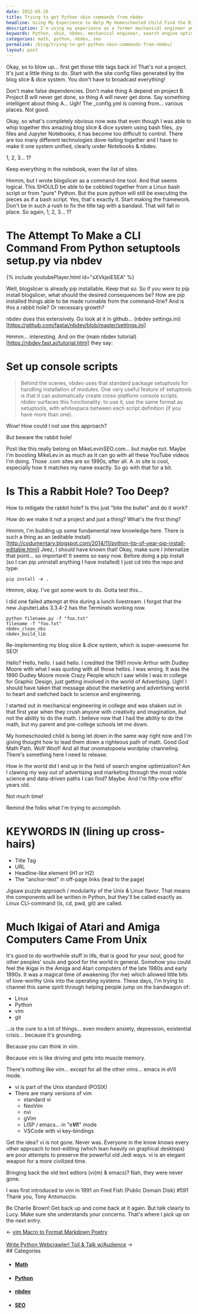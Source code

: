 ```yaml
---
date: 2022-05-26
title: Trying to get Python sbin commands from nbdev
headline: Using My Experience to Help My Homeschooled Child Find the Right Path with Python and JupyterLabs
description: I'm using my experience as a former mechanical engineer and current search engine optimization expert to help my homeschooled child find the right path. I'm re-implementing my blog slice & dice system with Python, JupyterLabs 3.3.4-2, and setuptools setup.py to make a command-line interface (CLI) command. With this jigsaw puzzle approach, I'm hoping to make the most of my time and help my child.
keywords: Python, sbin, nbdev, mechanical engineer, search engine optimization, homeschooled, re-implementing, blog slice & dice, JupyterLabs, setuptools, setup.py, CLI, command-line interface, jigsaw puzzle, college career, math, SEO, fifty-one
categories: math, python, nbdev, seo
permalink: /blog/trying-to-get-python-sbin-commands-from-nbdev/
layout: post
---
```



Okay, so to blow up... first get those title tags back in! That's not a
project. It's just a little thing to do. Start with the site config files
generated by the blog slice & dice system. You don't have to broadcast
everything!

Don't make false dependencies. Don't make thing A depend on project B. Project
B will never get done, so thing A will never get done. Say something
intelligent about thing A... Ugh! The \_config.yml is coming from... various
places. Not good.

Okay, so what's completely obvious now was that even though I was able to whip
together this amazing blog slice & dice system using bash files, .py files and
Jupyter Notebooks, it has become too difficult to control. There are too many
different technologies dove-tailing together and I have to make it one system
unified, clearly under Notebooks & nbdev.

1, 2, 3... 1?

Keep everything in the notebook, even the list of sites.

Hmmm, but I wrote blogslicer as a command-line tool. And that seems logical.
This SHOULD be able to be cobbled together from a Linux bash script or from
"pure" Python. But the pure python will still be executing the pieces as if a
bash script. Yes, that's exactly it. Start making the framework. Don't be in
such a rush to fix the title tag with a bandaid. That will fall in place. So
again, 1, 2, 3... 1?

# The Attempt To Make a CLI Command From Python setuptools setup.py via nbdev

{% include youtubePlayer.html id="sXVkjeiESEA" %}

Well, blogslicer is already pip installable. Keep that so. So if you were to
pip install blogslicer, what should the desired consequences be? How are pip
installed things able to be made runnable from the command-line? And is this a
rabbit hole? Or necessary growth?

nbdev does this extensively. Go look at it in github...
(nbdev settings.ini)[https://github.com/fastai/nbdev/blob/master/settings.ini]

Hmmm... interesting. And on the (main nbdev tutorial)[https://nbdev.fast.ai/tutorial.html]
they say:

# Set up console scripts

> Behind the scenes, nbdev uses that standard package setuptools for handling
> installation of modules. One very useful feature of setuptools is that it can
> automatically create cross-platform console scripts. nbdev surfaces this
> functionality; to use it, use the same format as setuptools, with whitespace
> between each script definition (if you have more than one).

Wow! How could I not use this approach?

But beware the rabbit hole!

Post like this really belong on MikeLevinSEO.com... but maybe not. Maybe I'm
boosting MikeLev.in as much as it can go with all these YouTube videos I'm
doing. Those .com sites are so 1990s, after all. A .in site is cool, especially
how it matches my name exactly. So go with that for a bit.

# Is This a Rabbit Hole? Too Deep?

How to mitigate the rabbit hole? Is this just "bite the bullet" and do it work?

How do we make it not a project and just a thing? What's the first thing?

Hmmm, I'm building up some fundamental new knowledge here. There is such a
thing as an (editable
install)[http://codumentary.blogspot.com/2014/11/python-tip-of-year-pip-install-editable.html]
Jeez, I should have known that! Okay, make sure I internalize that point... so
important! It seems so easy now. Before doing a pip install (so I can pip
uninstall anything I have installed) I just cd into the repo and type:

    pip install -e .

Hmmm, okay. I've got some work to do. Gotta test this...

I did one failed attempt at this during a lunch livestream. I forgot that the
new JuputerLabs 3.3.4-2 has the Terminals working now.

    python filename.py -f "foo.txt"
    filename -f "foo.txt"
    nbdev_clean_nbs
    nbdev_build_lib

Re-implementing my blog slice & dice system, which is super-awesome for SEO!

Hello? Hello, hello. I said hello. I credited the 1981 movie Arthur with Dudley
Moore with what I was quoting with all those hellos. I was wrong. It was the
1990 Dudley Moore movie Crazy People which I saw while I was in college for
Graphic Design, just getting involved in the world of Advertising. Ugh! I
should have taken that message about the marketing and advertising world to
heart and switched back to science and engineering.

I started out in mechanical engineering in college and was shaken out in that
first year when they crush anyone with creativity and imagination, but not the
ability to do the math. I believe now that I had the ability to do the math,
but my parent and pre-college schools let me down.

My homeschooled child is being let down in the same way right now and I'm
giving thought how to lead them down a righteous path of math. Good God Math
Path. Wolf Woof! And all that onomatopoeia wordplay channeling. There's
something here I need to release.

How in the world did I end up in the field of search engine optimization? Am I
clawing my way out of advertising and marketing through the most noble science
and data-driven paths I can find? Maybe. And I'm fifty-one effin' years old.

Not much time!

Remind the folks what I'm trying to accomplish.

# KEYWORDS IN (lining up cross-hairs)
- Title Tag
- URL
- Headline-like element (H1 or H2)
- The "anchor-text" in off-page links (lead to the page)

Jigsaw puzzle approach / modularity of the Unix & Linux flavor. That means the
components will be written in Python, but they'll be called exactly as Linux
CLI-command (ls, cd, pwd, git) are called.

# Much Ikigai of Atari and Amiga Computers Came From Unix

It's good to do worthwhile stuff in life, that is good for your soul, good for
other peoples' souls and good for the world in general. Somehow you could feel
the ikigai in the Amiga and Atari computers of the late 1980s and early 1990s.
It was a magical time of awakening (for me) which allowed little bits of
love-worthy Unix into the operating systems. These days, I'm trying to channel
this same spirit through helping people jump on the bandwagon of:

- Linux
- Python
- vim
- git

...is the cure to a lot of things... even modern anxiety, depression,
existential crisis... because it's grounding.

Because you can think in vim.

Because vim is like driving and gets into muscle memory.

There's nothing like vim... except for all the other vims... emacs in eVIl
mode.

- vi is part of the Unix standard (POSIX)
- There are many versions of vim
  - standard vi
  - NeoVim
  - nvi
  - gVim
  - LISP / emacs... in "e***VI***l" mode
  - VSCode with vi key-bindings

Get the idea? vi is not gone. Never was. Everyone in the know knows every other
approach to text-editing (which lean heavily on graphical desktops) are poor
attempts to preserve the powerful old Jedi ways. vi is an elegant weapon for a
more civilized time.

Bringing back the old text editors (vi(m) & emacs)? Nah, they were never gone.

I was first introduced to vim in 1991 on Fred Fish (Public Domain Disk) #591
Thank you, Tony Antonuccio.

Be Charlie Brown! Get back up and come back at it again. But talk clearly to
Lucy. Make sure she understands your concerns. That's where I pick up on the
next entry.

<div class="post-nav"><div class="post-nav-prev"><span class="arrow">&larr;&nbsp;</span><a href="/blog/vim-macro-to-format-markdown-poetry">vim Macro to Format Markdown Poetry</a></div> &nbsp; <div class="post-nav-next"><a href="/blog/write-python-webcrawler-toil-talk-w-audience">Write Python Webcrawler! Toil & Talk w/Audience</a><span class="arrow">&nbsp;&rarr;</span></div></div>
## Categories

<ul>
<li><h4><a href='/math/'>Math</a></h4></li>
<li><h4><a href='/python/'>Python</a></h4></li>
<li><h4><a href='/nbdev/'>nbdev</a></h4></li>
<li><h4><a href='/seo/'>SEO</a></h4></li></ul>